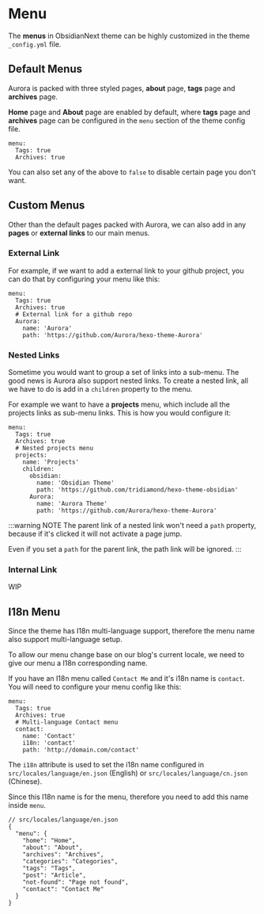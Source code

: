 # Menu

The **menus** in ObsidianNext theme can be highly customized in the theme `_config.yml` file.

## Default Menus

Aurora is packed with three styled pages, **about** page, **tags** page and **archives** page.

**Home** page and **About** page are enabled by default, where **tags** page and **archives** page can be configured in the `menu` section of the theme config file.

```yaml{2-3}:no-line-numbers
menu:
  Tags: true
  Archives: true
```

You can also set any of the above to `false` to disable certain page you don't want.

## Custom Menus

Other than the default pages packed with Aurora, we can also add in any **pages** or **external links** to our main menus.

### External Link

For example, if we want to add a external link to your github project, you can do that by configuring your menu like this:

```yaml{4-7}:no-line-numbers
menu:
  Tags: true
  Archives: true
  # External link for a github repo
  Aurora:
    name: 'Aurora'
    path: 'https://github.com/Aurora/hexo-theme-Aurora'
```

### Nested Links

Sometime you would want to group a set of links into a sub-menu. The good news is Aurora also support nested links. To create a nested link, all we have to do is add in a `children` property to the menu.

For example we want to have a **projects** menu, which include all the projects links as sub-menu links. This is how you would configure it:

```yaml{4-13}:no-line-numbers
menu:
  Tags: true
  Archives: true
  # Nested projects menu
  projects:
    name: 'Projects'
    children:
      obsidian:
        name: 'Obsidian Theme'
        path: 'https://github.com/tridiamond/hexo-theme-obsidian'
      Aurora:
        name: 'Aurora Theme'
        path: 'https://github.com/Aurora/hexo-theme-Aurora'
```

:::warning NOTE
The parent link of a nested link won't need a `path` property, because if it's clicked it will not activate a page jump.

Even if you set a `path` for the parent link, the path link will be ignored.
:::

### Internal Link <Badge type="warning" text="WIP" vertical="middle" />

WIP

## I18n Menu

Since the theme has I18n multi-language support, therefore the menu name also support multi-language setup.

To allow our menu change base on our blog's current locale, we need to give our menu a I18n corresponding name.

If you have an I18n menu called `Contact Me` and it's i18n name is `contact`. You will need to configure your menu config like this:

```yaml{7}:no-line-numbers
menu:
  Tags: true
  Archives: true
  # Multi-language Contact menu
  contact:
    name: 'Contact'
    i18n: 'contact'
    path: 'http://domain.com/contact'
```

The `i18n` attribute is used to set the i18n name configured in `src/locales/language/en.json` (English) or `src/locales/language/cn.json` (Chinese).

Since this I18n name is for the menu, therefore you need to add this name inside `menu`.

```json{11}:no-line-numbers
// src/locales/language/en.json
{
  "menu": {
    "home": "Home",
    "about": "About",
    "archives": "Archives",
    "categories": "Categories",
    "tags": "Tags",
    "post": "Article",
    "not-found": "Page not found",
    "contact": "Contact Me"
  }
}
```
